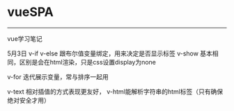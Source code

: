 # vueSPA
-----------
vue学习笔记

5月3日
v-if v-else 跟布尔值变量绑定，用来决定是否显示标签
v-show  基本相同，区别是会在html渲染，只是css设置display为none

v-for 迭代展示变量，常与排序一起用

v-text 相对插值的方式表现更友好， v-html能解析字符串的html标签（只有确保绝对安全才用）
